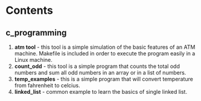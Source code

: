 # Contents
## c_programming
   1. **atm tool** - this tool is a simple simulation of the basic features of an ATM machine. Makefile is included in order to execute the program easily in a Linux machine.
   2. **count_odd** - this tool is a simple program that counts the total odd numbers and sum all odd numbers in an array or in a list of numbers.
   3. **temp_examples** - this is a simple program that will convert temperature from fahrenheit to celcius.
   4. **linked_list** - common example to learn the basics of single linked list.
